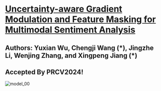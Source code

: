 # [Uncertainty-aware Gradient Modulation and Feature Masking for Multimodal Sentiment Analysis](https://github.com/Wishforpeace/UGF/blob/main/Uncertainty-aware%20Gradient%20Modulation%20and%20Feature%20Masking%20for%20Multimodal%20Sentiment%20Analysis.pdf)
## Authors: Yuxian Wu, Chengji Wang (\*), Jingzhe Li, Wenjing Zhang, and Xingpeng Jiang (\*)

## Accepted By PRCV2024!

![model_00](https://cdn.jsdelivr.net/gh/Hyeonwuu/Image/model_00.jpg)
